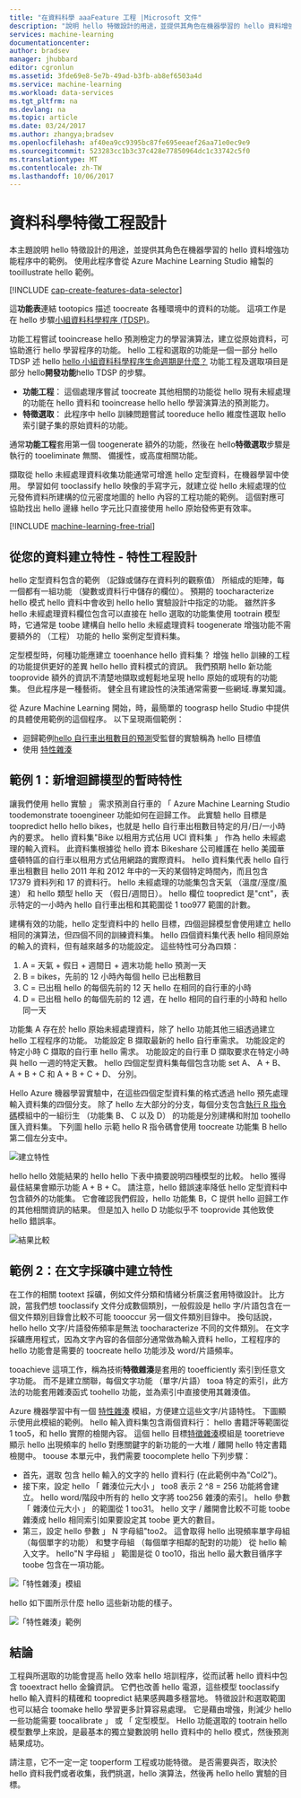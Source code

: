 ```yaml
---
title: "在資料科學 aaaFeature 工程 |Microsoft 文件"
description: "說明 hello 特徵設計的用途，並提供其角色在機器學習的 hello 資料增強功能程序中的範例。"
services: machine-learning
documentationcenter: 
author: bradsev
manager: jhubbard
editor: cgronlun
ms.assetid: 3fde69e8-5e7b-49ad-b3fb-ab8ef6503a4d
ms.service: machine-learning
ms.workload: data-services
ms.tgt_pltfrm: na
ms.devlang: na
ms.topic: article
ms.date: 03/24/2017
ms.author: zhangya;bradsev
ms.openlocfilehash: af40ea9cc9395bc87fe695eeaef26aa71e0ec9e9
ms.sourcegitcommit: 523283cc1b3c37c428e77850964dc1c33742c5f0
ms.translationtype: MT
ms.contentlocale: zh-TW
ms.lasthandoff: 10/06/2017
---
```

# <a name="feature-engineering-in-data-science"></a>資料科學特徵工程設計
本主題說明 hello 特徵設計的用途，並提供其角色在機器學習的 hello 資料增強功能程序中的範例。 使用此程序會從 Azure Machine Learning Studio 繪製的 tooillustrate hello 範例。 

[!INCLUDE [cap-create-features-data-selector](../../includes/cap-create-features-selector.md)]

這**功能表**連結 tootopics 描述 toocreate 各種環境中的資料的功能。 這項工作是在 hello 步驟[小組資料科學程序 (TDSP)](https://azure.microsoft.com/documentation/learning-paths/cortana-analytics-process/)。

功能工程嘗試 tooincrease hello 預測檢定力的學習演算法，建立從原始資料，可協助進行 hello 學習程序的功能。 hello 工程和選取的功能是一個一部分 hello TDSP 述 hello [hello 小組資料科學程序生命週期是什麼？](data-science-process-overview.md) 功能工程及選取項目是部分 hello**開發功能**hello TDSP 的步驟。 

* **功能工程**： 這個處理序嘗試 toocreate 其他相關的功能從 hello 現有未經處理的功能在 hello 資料和 tooincrease hello hello 學習演算法的預測能力。
* **特徵選取**： 此程序中 hello 訓練問題嘗試 tooreduce hello 維度性選取 hello 索引鍵子集的原始資料的功能。

通常**功能工程**套用第一個 toogenerate 額外的功能，然後在 hello**特徵選取**步驟是執行的 tooeliminate 無關、 備援性，或高度相關功能。

擷取從 hello 未經處理資料收集功能通常可增進 hello 定型資料，在機器學習中使用。 學習如何 tooclassify hello 映像的手寫字元，就建立從 hello 未經處理的位元發佈資料所建構的位元密度地圖的 hello 內容的工程功能的範例。 這個對應可協助找出 hello 邊緣 hello 字元比只直接使用 hello 原始發佈更有效率。

[!INCLUDE [machine-learning-free-trial](../../includes/machine-learning-free-trial.md)]

## <a name="creating-features-from-your-data---feature-engineering"></a>從您的資料建立特性 - 特性工程設計
hello 定型資料包含的範例 （記錄或儲存在資料列的觀察值） 所組成的矩陣，每一個都有一組功能 （變數或資料行中儲存的欄位）。 預期的 toocharacterize hello 模式 hello 資料中會收到 hello hello 實驗設計中指定的功能。 雖然許多 hello 未經處理資料欄位包含可以直接在 hello 選取的功能集使用 tootrain 模型時，它通常是 toobe 建構自 hello hello 未經處理資料 toogenerate 增強功能不需要額外的 （工程） 功能的 hello 案例定型資料集。

定型模型時，何種功能應建立 tooenhance hello 資料集？ 增強 hello 訓練的工程的功能提供更好的差異 hello hello 資料模式的資訊。 我們預期 hello 新功能 tooprovide 額外的資訊不清楚地擷取或輕鬆地呈現 hello 原始的或現有的功能集。 但此程序是一種藝術。 健全且有建設性的決策通常需要一些網域.專業知識。

從 Azure Machine Learning 開始，時，最簡單的 toograsp hello Studio 中提供的具體使用範例的這個程序。 以下呈現兩個範例：

* 迴歸範例[hello 自行車出租數目的預測](http://gallery.cortanaintelligence.com/Experiment/Regression-Demand-estimation-4)受監督的實驗稱為 hello 目標值
* 使用 [特性雜湊](https://msdn.microsoft.com/library/azure/c9a82660-2d9c-411d-8122-4d9e0b3ce92a/)

## <a name="example-1-adding-temporal-features-for-regression-model"></a>範例 1：新增迴歸模型的暫時特性
讓我們使用 hello 實驗 」 需求預測自行車的 「 Azure Machine Learning Studio toodemonstrate tooengineer 功能如何在迴歸工作。 此實驗 hello 目標是 toopredict hello hello bikes，也就是 hello 自行車出租數目特定的月/日/一小時內的要求。 hello 資料集"Bike 以租用方式佔用 UCI 資料集 」 作為 hello 未經處理的輸入資料。 此資料集根據從 hello 資本 Bikeshare 公司維護在 hello 美國華盛頓特區的自行車以租用方式佔用網路的實際資料。 hello 資料集代表 hello 自行車出租數目 hello 2011 年和 2012 年中的一天的某個特定時間內，而且包含 17379 資料列和 17 的資料行。 hello 未經處理的功能集包含天氣 （溫度/溼度/風速） 和 hello 類型 hello 天 （假日/週間日）。 hello 欄位 toopredict 是"cnt"，表示特定的一小時內 hello 自行車出租和其範圍從 1 too977 範圍的計數。

建構有效的功能，hello 定型資料中的 hello 目標，四個迴歸模型會使用建立 hello 相同的演算法，但四個不同的訓練資料集。 hello 四個資料集代表 hello 相同原始的輸入的資料，但有越來越多的功能設定。 這些特性可分為四類：

1. A = 天氣 + 假日 + 週間日 + 週末功能 hello 預測一天
2. B = bikes，先前的 12 小時內每個 hello 已出租數目
3. C = 已出租 hello 的每個先前的 12 天 hello 在相同的自行車的小時
4. D = 已出租 hello 的每個先前的 12 週，在 hello 相同的自行車的小時和 hello 同一天

功能集 A 存在於 hello 原始未經處理資料，除了 hello 功能其他三組透過建立 hello 工程程序的功能。 功能設定 B 擷取最新的 hello 自行車需求。 功能設定的特定小時 C 擷取的自行車 hello 需求。 功能設定的自行車 D 擷取要求在特定小時與 hello 一週的特定天數。 hello 四個定型資料集每個包含功能 set A、 A + B、 A + B + C 和 A + B + C + D、 分別。

Hello Azure 機器學習實驗中，在這些四個定型資料集的格式透過 hello 預先處理輸入資料集的四個分支。 除了 hello 左大部分的分支，每個分支包含[執行 R 指令碼](https://msdn.microsoft.com/library/azure/30806023-392b-42e0-94d6-6b775a6e0fd5/)模組中的一組衍生 （功能集 B、 C 以及 D） 的功能是分別建構和附加 toohello 匯入資料集。 下列圖 hello 示範 hello R 指令碼會使用 toocreate 功能集 B hello 第二個左分支中。

![建立特性](./media/machine-learning-data-science-create-features/addFeature-Rscripts.png)

hello hello 效能結果的 hello hello 下表中摘要說明四種模型的比較。 hello 獲得最佳結果會顯示功能 A + B + C。 請注意，hello 錯誤速率降低 hello 定型資料中包含額外的功能集。 它會確認我們假設，hello 功能集 B，C 提供 hello 迴歸工作的其他相關資訊的結果。 但是加入 hello D 功能似乎不 tooprovide 其他致使 hello 錯誤率。

![結果比較](./media/machine-learning-data-science-create-features/result1.png)

## <a name="example2"></a> 範例 2：在文字採礦中建立特性
在工作的相關 tootext 採礦，例如文件分類和情緒分析廣泛套用特徵設計。 比方說，當我們想 tooclassify 文件分成數個類別，一般假設是 hello 字/片語包含在一個文件類別目錄會比較不可能 toooccur 另一個文件類別目錄中。 換句話說，hello hello 文字/片語發佈頻率是無法 toocharacterize 不同的文件類別。 在文字採礦應用程式，因為文字內容的各個部分通常做為輸入資料 hello，工程程序的 hello 功能會是需要的 toocreate hello 功能涉及 word/片語頻率。

tooachieve 這項工作，稱為技術**特徵雜湊**是套用的 tooefficiently 索引到任意文字功能。 而不是建立關聯，每個文字功能 （單字/片語） tooa 特定的索引，此方法的功能套用雜湊函式 toohello 功能，並為索引中直接使用其雜湊值。

Azure 機器學習中有一個 [特性雜湊](https://msdn.microsoft.com/library/azure/c9a82660-2d9c-411d-8122-4d9e0b3ce92a/) 模組，方便建立這些文字/片語特性。 下圖顯示使用此模組的範例。 hello 輸入資料集包含兩個資料行： hello 書籍評等範圍從 1 too5，和 hello 實際的檢閱內容。 這個 hello 目標[特徵雜湊](https://msdn.microsoft.com/library/azure/c9a82660-2d9c-411d-8122-4d9e0b3ce92a/)模組是 tooretrieve 顯示 hello 出現頻率的 hello 對應關鍵字的新功能的一大堆 / 離開 hello 特定書籍檢閱中。 toouse 本單元中，我們需要 toocomplete hello 下列步驟：

* 首先，選取 包含 hello 輸入的文字的 hello 資料行 (在此範例中為"Col2")。
* 接下來，設定 hello 「 雜湊位元大小 」 too8 表示 2 ^8 = 256 功能將會建立。 hello word/階段中所有的 hello 文字將 too256 雜湊的索引。 hello 參數 「 雜湊位元大小 」 的範圍從 1 too31。 hello 文字 / 離開會比較不可能 toobe 雜湊成 hello 相同索引如果要設定其 toobe 更大的數目。
* 第三，設定 hello 參數 」 N 字母組"too2。 這會取得 hello 出現頻率單字母組 （每個單字的功能） 和雙字母組 （每個單字相鄰的配對的功能） 從 hello 輸入文字。 hello"N 字母組 」 範圍是從 0 too10，指出 hello 最大數目循序字 toobe 包含在一項功能。  

![「特性雜湊」模組](./media/machine-learning-data-science-create-features/feature-Hashing1.png)

hello 如下圖所示什麼 hello 這些新功能的樣子。

![「特性雜湊」範例](./media/machine-learning-data-science-create-features/feature-Hashing2.png)

## <a name="conclusion"></a>結論
工程與所選取的功能會提高 hello 效率 hello 培訓程序，從而試著 hello 資料中包含 tooextract hello 金鑰資訊。 它們也改善 hello 電源，這些模型 tooclassify hello 輸入資料的精確和 toopredict 結果感興趣多穩當地。 特徵設計和選取範圍也可以結合 toomake hello 學習更多計算容易處理。 它是藉由增強，則減少 hello 一些功能需要 toocalibrate 」 或 「 定型模型。 Hello 功能選取的 tootrain hello 模型數學上來說，是最基本的獨立變數說明 hello 資料中的 hello 模式，然後預測結果成功。

請注意，它不一定一定 tooperform 工程或功能特徵。 是否需要與否，取決於 hello 資料我們或者收集，我們挑選，hello 演算法，然後再 hello hello 實驗的目標。

